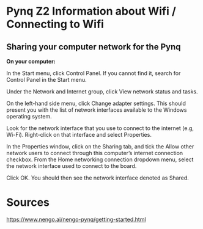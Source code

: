 # Pynq Z2 Information about Wifi / Connecting to Wifi

## Sharing your computer network for the Pynq

**On your computer:**

In the Start menu, click Control Panel. If you cannot find it, search for Control Panel in the Start menu.

Under the Network and Internet group, click View network status and tasks.

On the left-hand side menu, click Change adapter settings. This should present you with the list of network interfaces available to the Windows operating system.

Look for the network interface that you use to connect to the internet (e.g, Wi-Fi). Right-click on that interface and select Properties.

In the Properties window, click on the Sharing tab, and tick the Allow other network users to connect through this computer’s internet connection checkbox. From the Home networking connection dropdown menu, select the network interface used to connect to the board.

Click OK. You should then see the network interface denoted as Shared.



# Sources

https://www.nengo.ai/nengo-pynq/getting-started.html